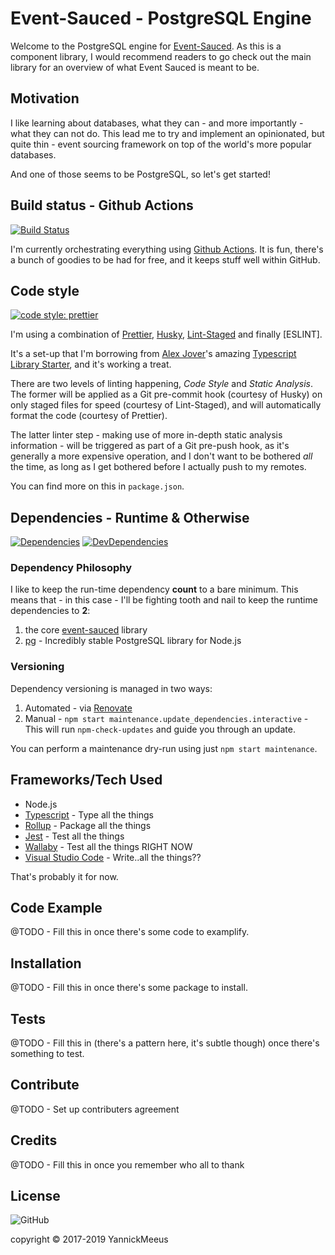 # Event-Sauced - PostgreSQL Engine

Welcome to the PostgreSQL engine for [Event-Sauced](https://github.com/YannickMeeus/event-sauced-ts).
As this is a component library, I would recommend readers to go check out the main library for
an overview of what Event Sauced is meant to be.

## Motivation

I like learning about databases, what they can - and more importantly - what they can not do.
This lead me to try and implement an opinionated, but quite thin - event sourcing framework
on top of the world's more popular databases.

And one of those seems to be PostgreSQL, so let's get started!

## Build status - Github Actions

[![Build Status](https://github.com/YannickMeeus/event-sauced-ts-postgresql/workflows/Verify%20(Build%20&%20Test),%20Package%20and%20Deploy%20if%20applicable/badge.svg)](https://github.com/YannickMeeus/event-sauced-ts-postgresql/actions)

I'm currently orchestrating everything using [Github Actions](https://github.com/YannickMeeus/event-sauced-ts-postgresql/actions).
It is fun, there's a bunch of goodies to be had for free, and it keeps stuff well within GitHub.

## Code style

[![code style: prettier](https://img.shields.io/badge/code_style-prettier-ff69b4.svg?style=flat-square)](https://github.com/prettier/prettier)

I'm using a combination of [Prettier](https://prettier.io/), [Husky](https://github.com/typicode/husky),
[Lint-Staged](https://github.com/okonet/lint-staged) and finally [ESLINT].

It's a set-up that I'm borrowing from [Alex Jover](https://github.com/alexjoverm)'s amazing
[Typescript Library Starter](https://github.com/alexjoverm/typescript-library-starter), and it's working a treat.

There are two levels of linting happening, _Code Style_ and _Static Analysis_.
The former will be applied as a Git pre-commit hook (courtesy of Husky) on only staged files for speed (courtesy of Lint-Staged),
and will automatically format the code (courtesy of Prettier).

The latter linter step - making use of more in-depth static analysis information - will be triggered as part of a Git pre-push hook, as it's generally a more expensive operation, and I don't want to be
bothered _all_ the time, as long as I get bothered before I actually push to my remotes.

You can find more on this in `package.json`.

## Dependencies - Runtime & Otherwise

[![Dependencies](https://david-dm.org/yannickmeeus/event-sauced-ts-postgresql.svg)](https://david-dm.org/yannickmeeus/event-sauced-ts-postgresql)
[![DevDependencies](https://david-dm.org/yannickmeeus/event-sauced-ts-postgresql/dev-status.svg)](https://david-dm.org/yannickmeeus/event-sauced-ts-postgresql)

### Dependency Philosophy

I like to keep the run-time dependency **count** to a bare minimum. This means that - in this case - I'll be fighting tooth and nail to keep the
runtime dependencies to **2**:

1. the core [event-sauced](https://github.com/YannickMeeus/event-sauced-ts) library
2. [pg](https://node-postgres.com/) - Incredibly stable PostgreSQL library for Node.js

### Versioning

Dependency versioning is managed in two ways:

1. Automated - via [Renovate](https://renovate.whitesourcesoftware.com/)
2. Manual - `npm start maintenance.update_dependencies.interactive` - This will run `npm-check-updates` and guide you through an update.

You can perform a maintenance dry-run using just `npm start maintenance`.

## Frameworks/Tech Used

- Node.js
- [Typescript](https://www.typescriptlang.org/) - Type all the things
- [Rollup](https://rollupjs.org/) - Package all the things
- [Jest](https://jestjs.io/) - Test all the things
- [Wallaby](https://wallabyjs.com/) - Test all the things RIGHT NOW
- [Visual Studio Code](https://code.visualstudio.com/) - Write..all the things??

That's probably it for now.

## Code Example

@TODO - Fill this in once there's some code to examplify.

## Installation

@TODO - Fill this in once there's some package to install.

## Tests

@TODO - Fill this in (there's a pattern here, it's subtle though) once there's something to test.

## Contribute

@TODO - Set up contributers agreement

## Credits

@TODO - Fill this in once you remember who all to thank

## License

![GitHub](https://img.shields.io/github/license/yannickmeeus/event-sauced-ts-postgresql.svg?logoColor=brightgreen&style=flat-square)

copyright © 2017-2019 YannickMeeus
